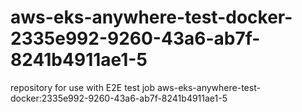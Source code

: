 # aws-eks-anywhere-test-docker-2335e992-9260-43a6-ab7f-8241b4911ae1-5
repository for use with E2E test job aws-eks-anywhere-test-docker:2335e992-9260-43a6-ab7f-8241b4911ae1-5
